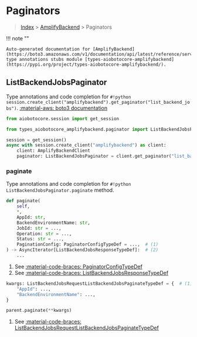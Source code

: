 # Paginators

> [Index](../README.md) > [AmplifyBackend](./README.md) > Paginators

!!! note ""

    Auto-generated documentation for [AmplifyBackend](https://boto3.amazonaws.com/v1/documentation/api/latest/reference/services/amplifybackend.html#AmplifyBackend)
    type annotations stubs module [types-aiobotocore-amplifybackend](https://pypi.org/project/types-aiobotocore-amplifybackend/).

## ListBackendJobsPaginator

Type annotations and code completion for `#!python session.create_client("amplifybackend").get_paginator("list_backend_jobs")`.
[:material-aws: boto3 documentation](https://boto3.amazonaws.com/v1/documentation/api/latest/reference/services/amplifybackend.html#AmplifyBackend.Paginator.ListBackendJobs)

```python title="Usage example"
from aiobotocore.session import get_session

from types_aiobotocore_amplifybackend.paginator import ListBackendJobsPaginator

session = get_session()
async with session.create_client("amplifybackend") as client:
    client: AmplifyBackendClient
    paginator: ListBackendJobsPaginator = client.get_paginator("list_backend_jobs")
```


### paginate

Type annotations and code completion for `#!python ListBackendJobsPaginator.paginate` method.

```python title="Method definition"
def paginate(
    self,
    *,
    AppId: str,
    BackendEnvironmentName: str,
    JobId: str = ...,
    Operation: str = ...,
    Status: str = ...,
    PaginationConfig: PaginatorConfigTypeDef = ...,  # (1)
) -> AsyncIterator[ListBackendJobsResponseTypeDef]:  # (2)
    ...
```

1. See [:material-code-braces: PaginatorConfigTypeDef](./type_defs.md#paginatorconfigtypedef) 
2. See [:material-code-braces: ListBackendJobsResponseTypeDef](./type_defs.md#listbackendjobsresponsetypedef) 


```python title="Usage example with kwargs"
kwargs: ListBackendJobsRequestListBackendJobsPaginateTypeDef = {  # (1)
    "AppId": ...,
    "BackendEnvironmentName": ...,
}

parent.paginate(**kwargs)
```

1. See [:material-code-braces: ListBackendJobsRequestListBackendJobsPaginateTypeDef](./type_defs.md#listbackendjobsrequestlistbackendjobspaginatetypedef) 
